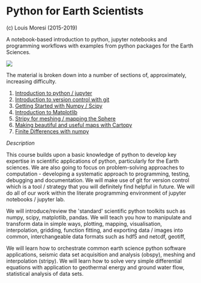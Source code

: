 # Python for Earth Scientists

(c) Louis Moresi (2015-2019)

A notebook-based introduction to python, jupyter notebooks and programming workflows with examples from python packages for the Earth Sciences.

![](Images/ImageForLandingPage.png)

The material is broken down into a number of sections of, approximately, increasing difficulty. 

  1. [Introduction to python / jupyter](Introduction2Python/1-IntroductionToJupyterNotebooks.md)
  2. [Introduction to version control with git](Introduction2VersionControl/1-GettingStartedWithGit.md)
  3. [Getting Started with Numpy / Scipy](Numpy+Scipy/1-IntroductionToNumpy.md)
  4. [Introduction to Matplotlib](Plotting/1-IntroductionToMatplotlib.md)
  5. [Stripy for meshing / mapping the Sphere](SphericalMeshing/SphericalTriangulations/Ex1-Spherical-Triangulations.md)
  6. [Making beautiful and useful maps with Cartopy](Mapping/0-Preliminaries.md)
  7. [Finite Differences with numpy](SolveMathProblems/0-IntroductionToNumericalSolutions.md)
  

*Description*
 
This course builds upon a basic knowledge of python to develop key expertise in scientific applications of python, particularly for the Earth sciences. We are also going to focus on problem-solving approaches to computation - developing a systematic approach to programming, testing, debugging and documentation. We will make use of git for version control which is a tool / strategy that you will definitely find helpful in future. We will do all of our work within the literate programming environment of jupyter notebooks / jupyter lab. 

We will introduce/review the 'standard' scientific python toolkits such as numpy, scipy, matplotlib, pandas. We will teach you how to manipulate and transform data in simple ways, plotting, mapping, visualisation, interpolation, gridding, function fitting, and exporting data / images into common, interchangeable data formats such as hdf5 and netcdf, geotiff, 

We will learn how to orchestrate common earth science python software applications, seismic data set acquisition and analysis (obspy), meshing and interpolation (stripy). We will learn how to solve very simple differential equations with application to geothermal energy and ground water flow, statistical analysis of data sets.
  



